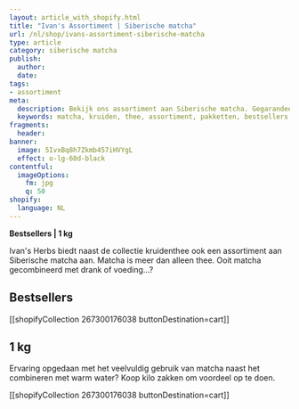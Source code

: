 ```yaml
---
layout: article_with_shopify.html
title: "Ivan's Assortiment | Siberische matcha"
url: /nl/shop/ivans-assortiment-siberische-matcha
type: article
category: siberische matcha
publish:
  author:
  date:
tags:
- assortiment
meta:
  description: Bekijk ons assortiment aan Siberische matcha. Gegarandeerd de hoogste kwaliteit. Benieuwd naar onze matcha kilozakken?
  keywords: matcha, kruiden, thee, assortiment, pakketten, bestsellers, drank, voeding, collectie, kruidenthee, water, bestsellers, 1 kg
fragments:
  header:
banner:
  image: 5IvxBq8h7Zkmb457iHVYgL
  effect: o-lg-60d-black
contentful:
  imageOptions:
    fm: jpg
    q: 50
shopify:
  language: NL
---
```

**Bestsellers | 1 kg**

Ivan's Herbs biedt naast de collectie kruidenthee ook een assortiment aan Siberische matcha aan. Matcha is meer dan alleen thee. Ooit matcha gecombineerd met drank of voeding...?

## Bestsellers

[[shopifyCollection 267300176038 buttonDestination=cart]]

## 1 kg

Ervaring opgedaan met het veelvuldig gebruik van matcha naast het combineren met warm water? Koop kilo zakken om voordeel op te doen.

[[shopifyCollection 267300176038 buttonDestination=cart]]
